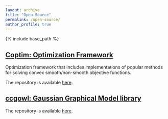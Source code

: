 ```yaml
---
layout: archive
title: "Open-Source"
permalink: /open-source/
author_profile: true
---
```


{% include base_path %}

## [Coptim: Optimization Framework](https://cmazzaanthony.github.io/coptim/)

Optimization framework that includes implementations of popular methods
for solving convex smooth/non-smooth objective functions.

The repository is available [here](https://github.com/cmazzaanthony/coptim).

## [ccgowl: Gaussian Graphical Model library](https://cmazzaanthony.github.io/ccgowl/)

The repository is available [here](https://github.com/cmazzaanthony/ccgowl).

